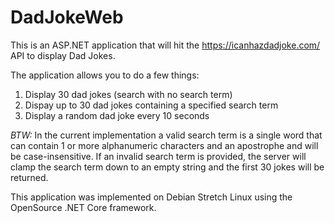 # DadJokeWeb

This is an ASP.NET application that will hit the https://icanhazdadjoke.com/ API
to display Dad Jokes.

The application allows you to do a few things:

1. Display 30 dad jokes (search with no search term)
2. Dispay up to 30 dad jokes containing a specified search term
3. Display a random dad joke every 10 seconds

*BTW:* In the current implementation a valid search term is a single word that
can contain 1 or more alphanumeric characters and an apostrophe and will be
case-insensitive. If an invalid search term is provided, the server will 
clamp the search term down to an empty string and the first 30 jokes will be
returned.

This application was implemented on Debian Stretch Linux using the OpenSource .NET Core
framework.
